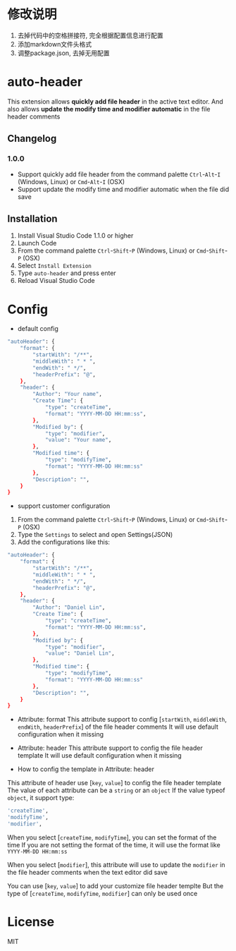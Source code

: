 # 修改说明

1. 去掉代码中的空格拼接符, 完全根据配置信息进行配置
2. 添加markdown文件头格式
3. 调整package.json, 去掉无用配置

# auto-header

This extension allows **quickly add file header** in the active text editor.
And also allows **update the modify time and modifier automatic** in the file header comments

## Changelog

### 1.0.0
* Support quickly add file header from the command palette `Ctrl`-`Alt`-`I` (Windows, Linux) or `Cmd`-`Alt`-`I` (OSX)
* Support update the modify time and modifier automatic when the file did save

## Installation

1. Install Visual Studio Code 1.1.0 or higher
2. Launch Code
3. From the command palette `Ctrl`-`Shift`-`P` (Windows, Linux) or `Cmd`-`Shift`-`P` (OSX)
4. Select `Install Extension`
5. Type `auto-header` and press enter
6. Reload Visual Studio Code

# Config

* default config

```bash
"autoHeader": {
    "format": {
        "startWith": "/**",
        "middleWith": " * ",
        "endWith": " */",
        "headerPrefix": "@",
    },
    "header": {
        "Author": "Your name",
        "Create Time": {
            "type": "createTime",
            "format": "YYYY-MM-DD HH:mm:ss",
        },
        "Modified by": {
            "type": "modifier",
            "value": "Your name",
        },
        "Modified time": {
            "type": "modifyTime",
            "format": "YYYY-MM-DD HH:mm:ss"
        },
        "Description": "",
    }
}
```

* support customer configuration

1. From the command palette `Ctrl`-`Shift`-`P` (Windows, Linux) or `Cmd`-`Shift`-`P` (OSX)
2. Type the `Settings` to select and open Settings(JSON)
3. Add the configurations like this:

```bash
"autoHeader": {
    "format": {
        "startWith": "/**",
        "middleWith": " * ",
        "endWith": " */",
        "headerPrefix": "@",
    },
    "header": {
        "Author": "Daniel Lin",
        "Create Time": {
            "type": "createTime",
            "format": "YYYY-MM-DD HH:mm:ss",
        },
        "Modified by": {
            "type": "modifier",
            "value": "Daniel Lin",
        },
        "Modified time": {
            "type": "modifyTime",
            "format": "YYYY-MM-DD HH:mm:ss"
        },
        "Description": "",
    }
}
```
* Attribute: format
This attribute support to config [`startWith`, `middleWith`, `endWith`, `headerPrefix`] of the file header comments
It will use default configuration when it missing

* Attribute: header
This attribute support to config the file header template
It will use default configuration when it missing

* How to config the template in Attribute: header

This attribute of header use [`key`, `value`] to config the file header template
The value of each attribute can be a `string` or an `object`
If the value typeof `object`, it support type:

```bash
'createTime',
'modifyTime',
'modifier',
```

When you select [`createTime`, `modifyTime`], you can set the format of the time
If you are not setting the format of the time, it will use the format like `YYYY-MM-DD HH:mm:ss`

When you select [`modifier`], this attribute will use to update the `modifier` in the file header comments when the text editor did save

You can use [`key`, `value`] to add your customize file header templte
But the type of [`createTime`, `modifyTime`, `modifier`] can only be used once

# License

MIT

